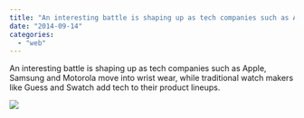 ```yaml
---
title: "An interesting battle is shaping up as tech companies such as Apple, Samsung and..."
date: "2014-09-14"
categories: 
  - "web"
---
```


An interesting battle is shaping up as tech companies such as Apple, Samsung and Motorola move into wrist wear, while traditional watch makers like Guess and Swatch add tech to their product lineups.  
  
[![](https://fbcdn-sphotos-f-a.akamaihd.net/hphotos-ak-xpf1/v/t1.0-9/s130x130/10698709_837857626238016_5456635560652997452_n.jpg?oh=600722e6afd015e63ce9af88ac1e1543&oe=5495F078&__gda__=1417827013_a32d855d23b28a59b3128813ec59e47a)](http://www.facebook.com/iCosmoGeek/photos/a.634427076581073.1073741826.132336730123446/837857626238016/?type=1&relevant_count=1)
